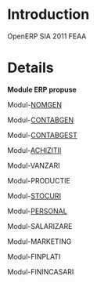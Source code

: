 # Introduction #

OpenERP
SIA 2011
FEAA

# Details #

**Module ERP propuse**

Modul-[NOMGEN](NOMGEN.md)

Modul-[CONTABGEN](CONTABGEN.md)

Modul-[CONTABGEST](CONTABGEST.md)

Modul-[ACHIZITII](ACHIZITII.md)

Modul-VANZARI

Modul-PRODUCTIE

Modul-[STOCURI](STOCURI.md)

Modul-[PERSONAL](PERSONAL.md)

Modul-SALARIZARE

Modul-MARKETING

Modul-FINPLATI

Modul-FININCASARI